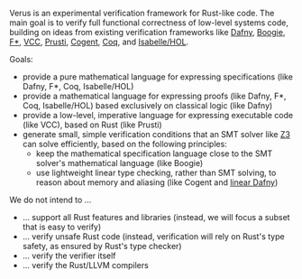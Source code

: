 Verus is an experimental verification framework for Rust-like code.  The main goal is to verify full functional correctness of low-level systems code, building on ideas from existing verification frameworks like [Dafny](https://github.com/dafny-lang/dafny), [Boogie](https://github.com/boogie-org/boogie), [F*](https://github.com/FStarLang/FStar), [VCC](https://www.microsoft.com/en-us/research/project/vcc-a-verifier-for-concurrent-c/), [Prusti](https://github.com/viperproject/prusti-dev), [Cogent](https://github.com/NICTA/cogent), [Coq](https://coq.inria.fr/), and [Isabelle/HOL](https://isabelle.in.tum.de/overview.html).

Goals:
- provide a pure mathematical language for expressing specifications (like Dafny, F*, Coq, Isabelle/HOL)
- provide a mathematical language for expressing proofs (like Dafny, F*, Coq, Isabelle/HOL) based exclusively on classical logic (like Dafny)
- provide a low-level, imperative language for expressing executable code (like VCC), based on Rust (like Prusti)
- generate small, simple verification conditions that an SMT solver like [Z3](https://github.com/Z3Prover/z3) can solve efficiently, based on the following principles:
  - keep the mathematical specification language close to the SMT solver's mathematical language (like Boogie)
  - use lightweight linear type checking, rather than SMT solving, to reason about memory and aliasing (like Cogent and [linear Dafny](https://github.com/secure-foundations/dafny/tree/betr/docs/Linear))

We do not intend to ...
- ... support all Rust features and libraries (instead, we will focus a subset that is easy to verify)
- ... verify unsafe Rust code (instead, verification will rely on Rust's type safety, as ensured by Rust's type checker)
- ... verify the verifier itself
- ... verify the Rust/LLVM compilers
